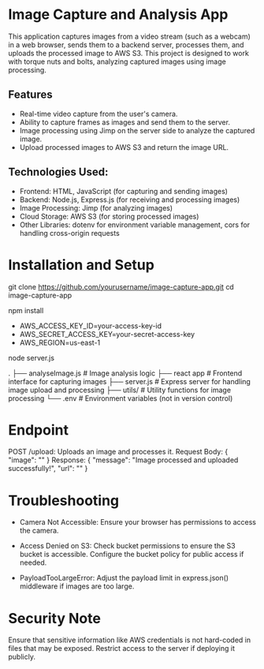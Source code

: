 # Image Capture and Analysis App

This application captures images from a video stream (such as a webcam) in a web browser, sends them to a backend server, processes them, and uploads the processed image to AWS S3. This project is designed to work with torque nuts and bolts, analyzing captured images using image processing.

## Features

- Real-time video capture from the user's camera.
- Ability to capture frames as images and send them to the server.
- Image processing using Jimp on the server side to analyze the captured image.
- Upload processed images to AWS S3 and return the image URL.

## Technologies Used:

- Frontend: HTML, JavaScript (for capturing and sending images)
- Backend: Node.js, Express.js (for receiving and processing images)
- Image Processing: Jimp (for analyzing images)
- Cloud Storage: AWS S3 (for storing processed images)
- Other Libraries: dotenv for environment variable management, cors for handling cross-origin requests

# Installation and Setup
git clone https://github.com/yourusername/image-capture-app.git
cd image-capture-app

npm install


- AWS_ACCESS_KEY_ID=your-access-key-id
- AWS_SECRET_ACCESS_KEY=your-secret-access-key
- AWS_REGION=us-east-1

node server.js

.
├── analyseImage.js            # Image analysis logic
├──  react app               # Frontend interface for capturing images
├── server.js                  # Express server for handling image upload and processing
├── utils/                     # Utility functions for image processing
└── .env                       # Environment variables (not in version control)

# Endpoint
POST /upload: Uploads an image and processes it.
Request Body: { "image": "<base64-encoded-image>" }
Response: { "message": "Image processed and uploaded successfully!", "url": "<s3-image-url>" }

# Troubleshooting
- Camera Not Accessible: Ensure your browser has permissions to access the camera.
- Access Denied on S3: Check bucket permissions to ensure the S3 bucket is accessible. Configure the bucket policy for public access if needed.

- PayloadTooLargeError: Adjust the payload limit in express.json() middleware if images are too large.

# Security Note
Ensure that sensitive information like AWS credentials is not hard-coded in files that may be exposed.
Restrict access to the server if deploying it publicly.


